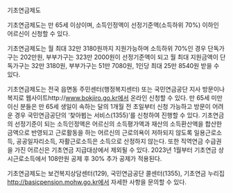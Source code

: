 기초연금제도


기초연금제도는 만 65세 이상이며, 소득인정액이 선정기준액(소득하위 70%) 이하인 어르신이 신청할 수 있다. 


기초연금제도는 월 최대 32만 3180원까지 지원가능하며 소득하위 70%인 경우 단독가구는 202만원, 부부가구는 323만 2000원이 선정기준액이 되고 월 최대 지원금액이 단독가구는 32만 3180원, 부부가구는 51만 7080원, 1인당 최대 25만 8540원 받을 수 있다.


기초연금제도는 전국 읍면동 주민센터(행정복지센터) 또는 국민연금공단 지사 방문이나 복지로 웹사이트http://www.bokjiro.go.kr에서 온라인 신청할 수 있다. 만 65세 미만이신 분들은 만 65세 생일이 속하는 달의 1개월 전 초일부터 신청 가능하고 방문이 어려운 경우 국민연금공단의 ‘찾아뵙는 서비스(1355)’를 신청하여 진행할 수 있다. 기초연금의 선정기준이 되는 소득인정액은 어르신의 소득평가액과 재산의 소득환산액을 합산한 금액으로 반영되고 근로활동을 하는 어르신의 근로의욕이 저하되지 않도록 일용근로소득, 공공일자리소득, 자활근로소득은 소득으로 산정하지 않는다. 또한 직역연금 수급권을 가진 어르신은 기초연금 지급대상에서 제외될 수 있다. 2023년 1월부터 기초연금 상시근로소득에서 108만원 공제 후 30% 추가 공제가 적용된다.


기초연금제도는 보건복지상담센터(129), 국민연금공단 콜센터(1355), 기초연금 누리집 http://basicpension.mohw.go.kr에서 자세한 사항을 문의할 수 있다.